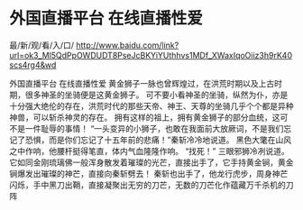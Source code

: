 # 外国直播平台 在线直播性爱

最/新/观/看/入/口/ http://www.baidu.com/link?url=ok3_Ml5QdPpOWDUDT8PseJcBKYiYUthhvs1MDf_XWaxIqoOiiz3h9rK40scs4rg4&wd



外国直播平台 在线直播性爱
 黄金狮子一脉也曾辉煌过，在洪荒时期以及上古时期，很多神圣的坐骑便是这黄金狮子。
    可不要小看神圣的坐骑，纵然为仆，亦是十分强大绝伦的存在，洪荒时代的那些天帝、神王、天尊的坐骑几乎个个都是异种神兽，可以斩杀神灵的存在。
    拥有这样的祖上，拥有黄金狮子的部分血统，这可不是一件耻辱的事情！
    “一头变异的小狮子，也敢在我面前大放厥词，不是我们忘记了恐惧，而是你们忘记了十五年前的悲痛！”秦斩冷冷地说道。
    黑色大氅在山风之中作响，他腰杆挺得笔直，体内气血隆隆作响。
    “找死！”
    三眼邪狮冷冽说道。
    它如同金刚琉璃佛一般浑身散发着璀璨的光芒，直接出手了，它手持黄金锏，黄金锏爆发出璀璨的神芒，直接向秦斩劈去！
    秦斩也出手了，他龙行虎步，周身神芒闪烁，手中黑刀出鞘，直接凝聚出无穷的刀芒，无数的刀芒化作蕴藏万千杀机的刀阵
